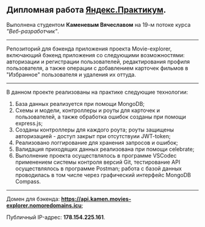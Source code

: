 Дипломная работа [Яндекс.Практикум](https://praktikum.yandex.ru/).
---
Выполнена студентом **Каменевым Вячеславом** на 19-м потоке курса *"Веб-разработчик"*.

___

Репозиторий для бэкенда приложения проекта Movie-explorer, включающий бэкенд приложения со следующими возможностями: авторизации и регистрации пользователей, редактирования профиля пользователя, а также операции с добавлением карточек фильмов в "Избранное" пользователя и удаления их оттуда. 

___


В данном проекте реализованы на практике следующие технологии:
1. База данных реализуется при помощи MongoDB;
2. Схемы и модели, контроллеры и роуты для карточек и пользователей, а также обработка ошибок созданы при помощи express.js;
3. Созданы контроллеры для каждого роута; роуты защищены авторизацией - доступ закрыт при отсутствуии JWT-token;
4. Реализовано логгирование для хранения запросов и ошибок;
5. Валидация приходящих данных реализована при помощи celebrate;
6. Выполнение проекта осуществлялось в программе VSCodeс применением системы контроля версий Git, тестирование API осуществлялось в программе Postman; работа с базой данных проводилась в том числе через графический интерфейс MongoDB Compass.

___

Домен для бэкенда: **https://api.kamen.movies-explorer.nomoredomains.icu**;

Публичный IP-адрес: **178.154.225.161**.
